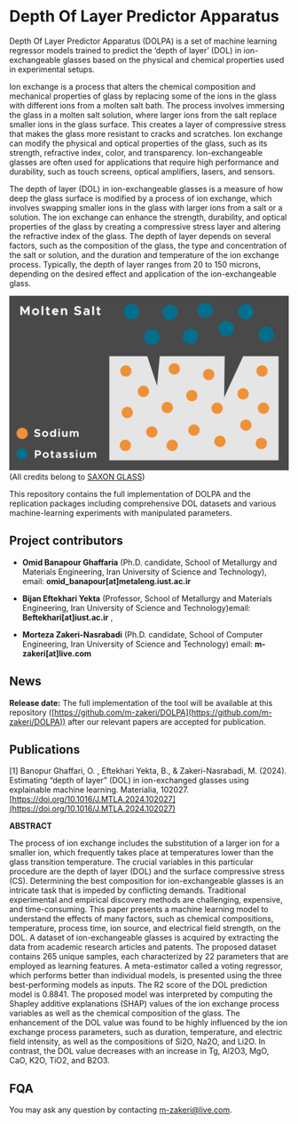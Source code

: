 # Depth Of Layer Predictor Apparatus

Depth Of Layer Predictor Apparatus (DOLPA) is a set of machine learning regressor models trained to predict the ‘depth of layer’ (DOL) in ion-exchangeable glasses based on the physical and chemical properties used in experimental setups.

Ion exchange is a process that alters the chemical composition and mechanical properties of glass by replacing some of the ions in the glass with different ions from a molten salt bath.
The process involves immersing the glass in a molten salt solution, where larger ions from the salt replace smaller ions in the glass surface. This creates a layer of compressive stress that makes the glass more resistant to cracks and scratches.
Ion exchange can modify the physical and optical properties of the glass, such as its strength, refractive index, color, and transparency. Ion-exchangeable glasses are often used for applications that require high performance and durability, such as touch screens, optical amplifiers, lasers, and sensors.


The depth of layer (DOL) in ion-exchangeable glasses is a measure of how deep the glass surface is modified by a process of ion exchange, which involves swapping smaller ions in the glass with larger ions from a salt or a solution. The ion exchange can enhance the strength, durability, and optical properties of the glass by creating a compressive stress layer and altering the refractive index of the glass. The depth of layer depends on several factors, such as the composition of the glass, the type and concentration of the salt or solution, and the duration and temperature of the ion exchange process. Typically, the depth of layer ranges from 20 to 150 microns, depending on the desired effect and application of the ion-exchangeable glass.

![](./img/ion-exchange.gif)
(All credits belong to [SAXON GLASS](https://saxonglass.com/))

This repository contains the full implementation of DOLPA and the replication packages including comprehensive DOL datasets and various machine-learning experiments with manipulated parameters.  

## Project contributors
* **Omid Banapour Ghaffaria** (Ph.D. candidate, School of Metallurgy and Materials Engineering, Iran University of Science and Technology), email: **omid_banapour[at]metaleng.iust.ac.ir** 

* **Bijan Eftekhari Yekta** (Professor, School of Metallurgy and Materials Engineering, Iran University of Science and Technology)email: **Beftekhari[at]iust.ac.ir** , 

* **Morteza Zakeri-Nasrabadi** (Ph.D. candidate, School of Computer Engineering, Iran University of Science and Technology)
email: **m-zakeri[at]live.com**



## News 
**Release date:** The full implementation of the tool will be available at this repository ([https://github.com/m-zakeri/DOLPA](https://github.com/m-zakeri/DOLPA)) after our relevant papers are accepted for publication.


## Publications
[1] Banopur Ghaffari, O. , Eftekhari Yekta, B., & Zakeri-Nasrabadi, M. (2024). Estimating “depth of layer” (DOL) in ion-exchanged glasses using explainable machine learning. Materialia, 102027. [https://doi.org/10.1016/J.MTLA.2024.102027](https://doi.org/10.1016/J.MTLA.2024.102027)

**ABSTRACT** 

The process of ion exchange includes the substitution of a larger ion for a smaller ion, which frequently takes place at temperatures lower than the glass transition temperature. The crucial variables in this particular procedure are the depth of layer (DOL) and the surface compressive stress (CS). Determining the best composition for ion-exchangeable glasses is an intricate task that is impeded by conflicting demands. Traditional experimental and empirical discovery methods are challenging, expensive, and time-consuming. This paper presents a machine learning model to understand the effects of many factors, such as chemical compositions, temperature, process time, ion source, and electrical field strength, on the DOL. A dataset of ion-exchangeable glasses is acquired by extracting the data from academic research articles and patents. The proposed dataset contains 265 unique samples, each characterized by 22 parameters that are employed as learning features. A meta-estimator called a voting regressor, which performs better than individual models, is presented using the three best-performing models as inputs. The R2 score of the DOL prediction model is 0.8841. The proposed model was interpreted by computing the Shapley additive explanations (SHAP) values of the ion exchange process variables as well as the chemical composition of the glass. The enhancement of the DOL value was found to be highly influenced by the ion exchange process parameters, such as duration, temperature, and electric field intensity, as well as the compositions of Si2O, Na2O, and Li2O. In contrast, the DOL value decreases with an increase in Tg, Al2O3, MgO, CaO, K2O, TiO2, and B2O3.




## FQA
You may ask any question by contacting m-zakeri@live.com.

